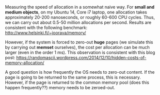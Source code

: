 Measuring the speed of allocation in a somewhat naive way. 
For **small and medium objects**, on my Ubuntu 14, Core i7 laptop, one allocation takes approximately 20-200 nanoseconds, or roughly 60-600 CPU cycles. Thus, we can carry out about 0.5-50 million allocations per second.  Results are consistent with the following benchmark: http://www.helsinki.fi/~joorava/memory/ 

However, if the system is forced to zero-out **huge** pages (we simulate this by carrying out **memset** ourselves), the cost per allocation can be much larger (even in the order 1 ms). This observation is consistent with this blog post: https://randomascii.wordpress.com/2014/12/10/hidden-costs-of-memory-allocation/

A good question is how frequently the OS needs to zero-out content. If the page is going to be returned to the same process, this is necessary. However, if the page is returned to the common memory pool (does this happen frequently??) memory needs to be zeroed-out.
